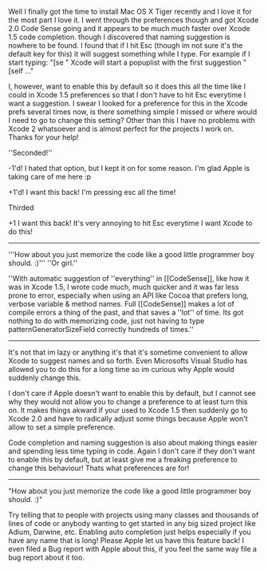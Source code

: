 Well I finally got the time to install Mac OS X Tiger recently and I love it for the most part I love it. I went through the preferences though and got Xcode 2.0 Code Sense going and it appears to be much much faster over Xcode 1.5 code completion. though I discovered that naming suggestion is nowhere to be found. I found that if I hit Esc (though im not sure it's the default key for this) it will suggest something while I type. For example if I start typing:
"[se " Xcode will start a popuplist with the first suggestion "[self ..."

I, however, want to enable this by default so it does this all the time like I could in Xcode 1.5 preferences so that I don't have to hit Esc everytime I want a suggestion. I swear I looked for a preference for this in the Xcode prefs several times now, is there something simple I missed or where would I need to go to change this setting? Other than this I have no problems with Xcode 2 whatsoever and is almost perfect for the projects I work on. Thanks for your help!

''Seconded!''

-1'd! I hated that option, but I kept it on for some reason. I'm glad Apple is taking care of me here :p

+1'd! I want this back! I'm pressing esc all the time!

Thirded

+1 I want this back! It's very annoying to hit Esc everytime I want Xcode to do this!

----

'''How about you just memorize the code like a good little programmer boy should. :)''' ''Or girl.''

''With automatic suggestion of ''everything'' in [[CodeSense]], like how it was in Xcode 1.5, I wrote code much, much quicker and it was far less prone to error, especially when using an API like Cocoa that prefers long, verbose variable & method names. Full [[CodeSense]] makes a lot of compile errors a thing of the past, and that saves a ''lot'' of time. Its got nothing to do with memorizing code, just not having to type patternGeneratorSizeField correctly hundreds of times.''

----

It's not that im lazy or anything it's that it's sometime convenient to allow Xcode to suggest names and so forth. Even Microsofts Visual Studio has allowed you to do this for a long time so im curious why Apple would suddenly change this.

I don't care if Apple doesn't want to enable this by default, but I cannot see why they would not allow you to change a preference to at least turn this on. It makes things akward if your used to Xcode 1.5 then suddenly go to Xcode 2.0 and have to radically adjust some things because Apple won't allow to set a simple preference. 

Code completion and naming suggestion is also about making things easier and spending less time typing in code. Again I don't care if they don't want to enable this by default, but at least give me a freaking preference to change this behaviour! Thats what preferences are for!

----

"How about you just memorize the code like a good little programmer boy should. :)"

Try telling that to people with projects using many classes and thousands of lines of code or anybody wanting to get started in any big sized project like Adium, Darwine, etc. Enabling auto completion just helps especially if you have any name that is long! Please Apple let us have this feature back! I even filed a Bug report with Apple about this, if you feel the same way file a bug report about it too.